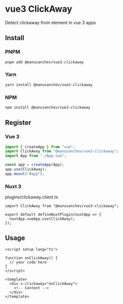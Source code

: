 # vue3 ClickAway

Detect clickaway from element in vue 3 apps

## Install

### PNPM

```bash
pnpm add @manusanchev/vue3-clickaway
```

### Yarn

```bash
yarn install @manusanchev/vue3-clickaway
```

### NPM

```bash
npm install @manusanchev/vue3-clickaway
```

## Register

### Vue 3

```js
import { createApp } from "vue";
import ClickAway from "@manusanchev/vue3-clickaway";
import App from "./App.vue";

const app = createApp(App);
app.use(ClickAway);
app.mount("#app");

```

### Nuxt 3

plugins/clickaway.client.ts

```nuxtjs
import ClickAway from "@manusanchev/vue3-clickaway";

export default defineNuxtPlugin(nuxtApp => {
  nuxtApp.vueApp.use(ClickAway);
});
```

## Usage

```vue
<script setup lang="ts">

function onClickAway() {
  // your code here
}
</script>

<template>
  <div v-clickaway="onClickAway">
    <!-- Content -->
  </div>
</template>
```
